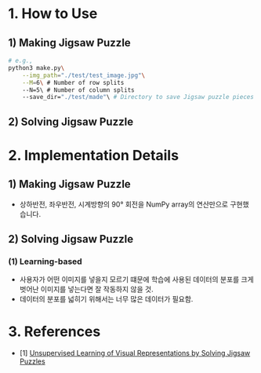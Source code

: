 # 1. How to Use
## 1) Making Jigsaw Puzzle
```bash
# e.g.,
python3 make.py\
    --img_path="./test/test_image.jpg"\
    --M=6\ # Number of row splits
    --N=5\ # Number of column splits
    --save_dir="./test/made"\ # Directory to save Jigsaw puzzle pieces
```
## 2) Solving Jigsaw Puzzle

# 2. Implementation Details
## 1) Making Jigsaw Puzzle
- 상하반전, 좌우반전, 시계방향의 90° 회전을 NumPy array의 연산만으로 구현했습니다.
## 2) Solving Jigsaw Puzzle



### (1) Learning-based
- 사용자가 어떤 이미지를 넣을지 모르기 떄문에 학습에 사용된 데이터의 분포를 크게 벗어난 이미지를 넣는다면 잘 작동하지 않을 것.
- 데이터의 분포를 넓히기 위해서는 너무 많은 데이터가 필요함.

# 3. References
- [1] [Unsupervised Learning of Visual Representations by Solving Jigsaw Puzzles](https://arxiv.org/abs/1603.09246)

